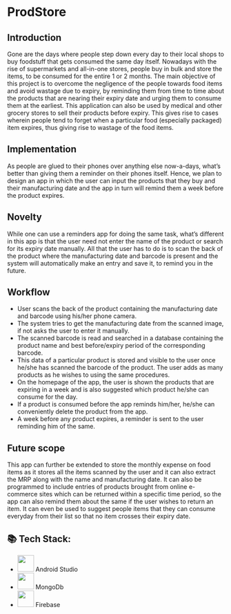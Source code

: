 # ProdStore

## Introduction
Gone are the days where people step down every day to their local shops to buy foodstuff that gets consumed the same day itself. Nowadays with the rise of supermarkets and all-in-one stores, people buy in bulk and store the items, to be consumed for the entire 1 or 2 months. The main objective of this project is to overcome the negligence of the people towards food items and avoid wastage due to expiry, by reminding them from time to time about the products that are nearing their expiry date and urging them to consume them at the earliest. This application can also be used by medical and other grocery stores to sell their products before expiry. This gives rise to cases wherein people tend to forget when a particular food (especially packaged) item expires, thus giving rise to wastage of the food items.

## Implementation
  As people are glued to their phones over anything else now-a-days, what’s better than giving them a reminder on their phones itself. Hence, we plan to design an app in which the user can input the products that they buy and their manufacturing date and the app in turn will remind them a week before the product expires.

## Novelty
  While one can use a reminders app for doing the same task, what’s different in this app is that the user need not enter the name of the product or search for its expiry date manually. All that the user has to do is to scan the back of the product where the manufacturing date and barcode is present and the system will automatically make an entry and save it, to remind you in the future.

## Workflow
* User scans the back of the product containing the manufacturing date and barcode using his/her phone camera.
* The system tries to get the manufacturing date from the scanned image, if not asks the user to enter it manually. 
* The scanned barcode is read and searched in a database containing the product name and best before/expiry period of the corresponding barcode.
* This data of a particular product is stored and visible to the user once he/she has scanned the barcode of the product. The user adds as many products as he wishes to using the same procedures. 
* On the homepage of the app, the user is shown the products that are expiring in a week and is also suggested which product he/she can consume for the day.
* If a product is consumed before the app reminds him/her, he/she can conveniently delete the product from the app.
* A week before any product expires, a reminder is sent to the user reminding him of the same.

## Future scope
This app can further be extended to store the monthly expense on food items as it stores all the items scanned by the user and it can also extract the MRP along with the name and manufacturing date. It can also be programmed to include entries of products brought from online e-commerce sites which can be returned within a specific time period, so the app can also remind them about the same if the user wishes to return an item. It can even be used to suggest people items that they can consume everyday from their list so that no item crosses their expiry date. 

## 📚 Tech Stack:
- <code><img height="38" src="https://i1.pngguru.com/preview/736/783/702/macos-app-icons-android-studio-png-icon.jpg"></code> Android Studio
- <code><img height="38" src="https://img.icons8.com/color/452/mongodb.png"></code> MongoDb
- <code><img height="38" src="https://icon2.cleanpng.com/20180417/irq/kisspng-firebase-cloud-messaging-computer-icons-google-clo-github-5ad5d3cde70706.9853526815239628299463.jpg"></code> Firebase
